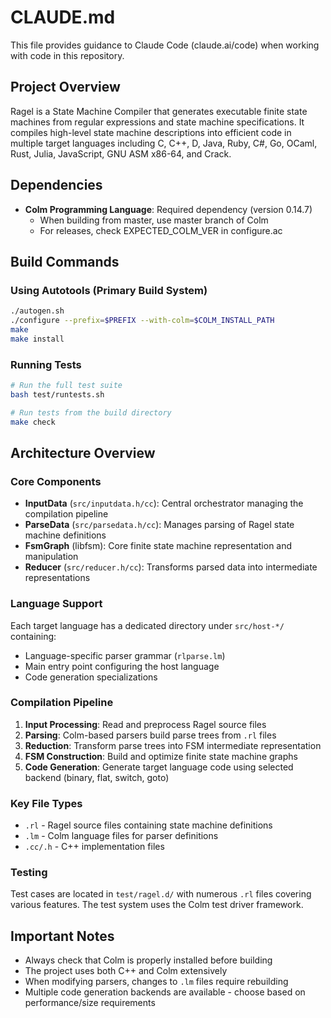 # CLAUDE.md

This file provides guidance to Claude Code (claude.ai/code) when working with
code in this repository.

## Project Overview

Ragel is a State Machine Compiler that generates executable finite state
machines from regular expressions and state machine specifications. It compiles
high-level state machine descriptions into efficient code in multiple target
languages including C, C++, D, Java, Ruby, C#, Go, OCaml, Rust, Julia,
JavaScript, GNU ASM x86-64, and Crack.

## Dependencies

- **Colm Programming Language**: Required dependency (version 0.14.7)
  - When building from master, use master branch of Colm
  - For releases, check EXPECTED_COLM_VER in configure.ac

## Build Commands

### Using Autotools (Primary Build System)
```bash
./autogen.sh
./configure --prefix=$PREFIX --with-colm=$COLM_INSTALL_PATH
make
make install
```

### Running Tests
```bash
# Run the full test suite
bash test/runtests.sh

# Run tests from the build directory
make check
```

## Architecture Overview

### Core Components

- **InputData** (`src/inputdata.h/cc`): Central orchestrator managing the compilation pipeline
- **ParseData** (`src/parsedata.h/cc`): Manages parsing of Ragel state machine definitions
- **FsmGraph** (libfsm): Core finite state machine representation and manipulation
- **Reducer** (`src/reducer.h/cc`): Transforms parsed data into intermediate representations

### Language Support

Each target language has a dedicated directory under `src/host-*/` containing:
- Language-specific parser grammar (`rlparse.lm`)
- Main entry point configuring the host language
- Code generation specializations

### Compilation Pipeline

1. **Input Processing**: Read and preprocess Ragel source files
2. **Parsing**: Colm-based parsers build parse trees from `.rl` files
3. **Reduction**: Transform parse trees into FSM intermediate representation
4. **FSM Construction**: Build and optimize finite state machine graphs
5. **Code Generation**: Generate target language code using selected backend (binary, flat, switch, goto)

### Key File Types

- `.rl` - Ragel source files containing state machine definitions
- `.lm` - Colm language files for parser definitions
- `.cc/.h` - C++ implementation files

### Testing

Test cases are located in `test/ragel.d/` with numerous `.rl` files covering various features. The test system uses the Colm test driver framework.

## Important Notes

- Always check that Colm is properly installed before building
- The project uses both C++ and Colm extensively
- When modifying parsers, changes to `.lm` files require rebuilding
- Multiple code generation backends are available - choose based on performance/size requirements
